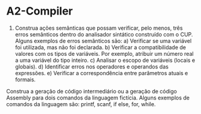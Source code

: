 # A2-Compiler

1) Construa ações semânticas que possam verificar, pelo menos, três erros semânticos dentro do analisador sintático construído com o CUP.
Alguns exemplos de erros semânticos são:
a) Verificar se uma variável foi utilizada, mas não foi declarada.
b) Verificar a compatibilidade de valores com os tipos de variáveis. Por exemplo, atribuir um número real a uma variável do tipo inteiro.
c) Analisar o escopo de variáveis (locais e globais).
d) Identificar erros nos operadores e operandos das expressões.
e) Verificar a correspondência entre parâmetros atuais e formais.

Construa a geração de código intermediário ou a geração de código Assembly para dois comandos da linguagem fictícia.
Alguns exemplos de comandos da linguagem são: printf, scanf, if else, for, while.
